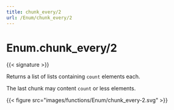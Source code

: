 ```yaml
---
title: chunk_every/2
url: /Enum/chunk_every/2
---
```


# Enum.chunk_every/2

{{< signature >}}

Returns a list of lists containing `count` elements each.

The last chunk may content `count` or less elements.

{{< figure src="images/functions/Enum/chunk_every-2.svg" >}}
